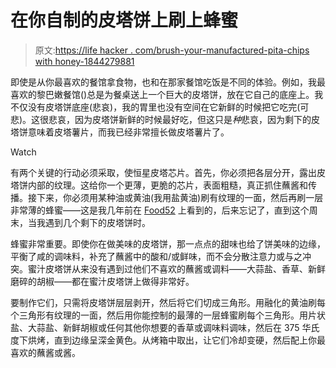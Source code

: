 # 在你自制的皮塔饼上刷上蜂蜜

> 原文:[https://life hacker . com/brush-your-manufactured-pita-chips with honey-1844279881](https://lifehacker.com/brush-your-homemade-pita-chips-with-honey-1844279881)

即使是从你最喜欢的餐馆拿食物，也和在那家餐馆吃饭是不同的体验。例如，我最喜欢的黎巴嫩餐馆()总是为餐桌送上一个巨大的皮塔饼，放在它自己的底座上。我不仅没有皮塔饼底座(悲哀)，我的胃里也没有空间在它新鲜的时候把它吃完(可悲)。这很悲哀，因为皮塔饼新鲜的时候最好吃，但这只是*种*悲哀，因为剩下的皮塔饼意味着皮塔薯片，而我已经非常擅长做皮塔薯片了。

Watch

有两个关键的行动必须采取，使恒星皮塔芯片。首先，你必须把各层分开，露出皮塔饼内部的纹理。这给你一个更薄，更脆的芯片，表面粗糙，真正抓住蘸酱和传播。接下来，你必须用某种油或黄油(我用盐黄油)刷有纹理的一面，然后再刷一层非常薄的蜂蜜——这是我几年前在 [Food52](https://food52.com/recipes/256-rosemary-thyme-pita-chips) 上看到的，后来忘记了，直到这个周末，当我遇到几个剩下的皮塔饼时。

蜂蜜非常重要。即使你在做美味的皮塔饼，那一点点的甜味也给了饼美味的边缘，平衡了咸的调味料，补充了蘸酱中的酸和/或鲜味，而不会分散注意力或与之冲突。蜜汁皮塔饼从来没有遇到过他们不喜欢的蘸酱或调料——大蒜盐、香草、新鲜磨碎的胡椒——都在蜜汁皮塔饼上做得非常好。

要制作它们，只需将皮塔饼层层剥开，然后将它们切成三角形。用融化的黄油刷每个三角形有纹理的一面，然后用你能控制的最薄的一层蜂蜜刷每个三角形。用片状盐、大蒜盐、新鲜胡椒或任何其他你想要的香草或调味料调味，然后在 375 华氏度下烘烤，直到边缘呈深金黄色。从烤箱中取出，让它们冷却变硬，然后配上你最喜欢的蘸酱或酱。